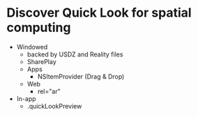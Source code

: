 # Discover Quick Look for spatial computing
- Windowed
	- backed by USDZ and Reality files
	- SharePlay
	- Apps
		- NSItemProvider (Drag & Drop)
	- Web
		- rel="ar"
- In-app
	- .quickLookPreview
